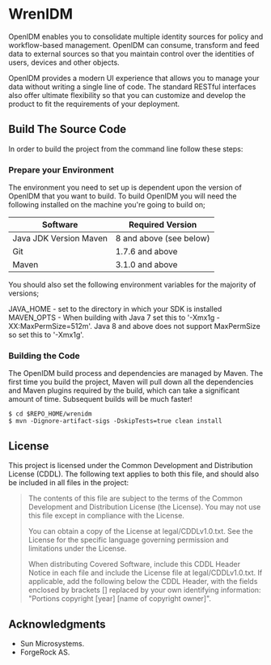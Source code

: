 # WrenIDM

OpenIDM enables you to consolidate multiple identity sources for policy and workflow-based management. OpenIDM can 
consume, transform and feed data to external sources so that you maintain control over the identities of users, 
devices and other objects.

OpenIDM provides a modern UI experience that allows you to manage your data without writing a single line of code. The 
standard RESTful interfaces also offer ultimate flexibility so that you can customize and develop the product to fit the
requirements of your deployment.

## Build The Source Code

In order to build the project from the command line follow these steps:

### Prepare your Environment
The environment you need to set up is dependent upon the version of OpenIDM that you want to build. To build OpenIDM you
will need the following installed on the machine you're going to build on;

Software               | Required Version
---------------------- | ----------------
Java JDK Version	Maven  | 8 and above (see below)
Git                    | 1.7.6 and above
Maven                  | 3.1.0 and above

You should also set the following environment variables for the majority of versions;

JAVA_HOME - set to the directory in which your SDK is installed  
MAVEN_OPTS  - When building with Java 7 set this to '-Xmx1g -XX:MaxPermSize=512m'. Java 8 and above does not support 
MaxPermSize so set this to '-Xmx1g'.

### Building the Code

The OpenIDM build process and dependencies are managed by Maven. The first time you build the project, Maven will pull 
down all the dependencies and Maven plugins required by the build, which can take a significant amount of time. 
Subsequent builds will be much faster!

```
$ cd $REPO_HOME/wrenidm
$ mvn -Dignore-artifact-sigs -DskipTests=true clean install
```


## License

This project is licensed under the Common Development and Distribution License (CDDL). The following text applies to 
both this file, and should also be included in all files in the project:

> The contents of this file are subject to the terms of the Common Development and  Distribution License (the License). 
> You may not use this file except in compliance with the License.  
>   
> You can obtain a copy of the License at legal/CDDLv1.0.txt. See the License for the specific language governing 
> permission and limitations under the License.  
>  
> When distributing Covered Software, include this CDDL Header Notice in each file and include the License file at 
> legal/CDDLv1.0.txt. If applicable, add the following below the CDDL Header, with the fields enclosed by brackets [] 
> replaced by your own identifying information: "Portions copyright [year] [name of copyright owner]".  
>   

## Acknowledgments

* Sun Microsystems.
* ForgeRock AS.

